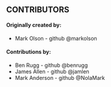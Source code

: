 CONTRIBUTORS
------------


#### Originally created by:

* Mark Olson - github @markolson


#### Contributions by:

* Ben Rugg - github @benrugg
* James Allen - github @jamlen
* Mark Anderson - github @NolaMark